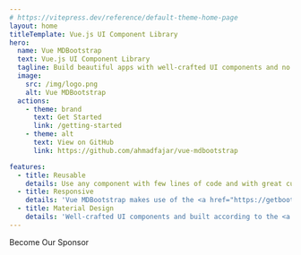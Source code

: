 ```yaml
---
# https://vitepress.dev/reference/default-theme-home-page
layout: home
titleTemplate: Vue.js UI Component Library
hero:
  name: Vue MDBootstrap
  text: Vue.js UI Component Library
  tagline: Build beautiful apps with well-crafted UI components and no design skills required.
  image:
    src: /img/logo.png
    alt: Vue MDBootstrap
  actions:
    - theme: brand
      text: Get Started
      link: /getting-started
    - theme: alt
      text: View on GitHub
      link: https://github.com/ahmadfajar/vue-mdbootstrap

features:
  - title: Reusable
    details: Use any component with few lines of code and with great customization and very easy to use and understand.
  - title: Responsive
    details: 'Vue MDBootstrap makes use of the <a href="https://getbootstrap.com/" target="_blank">Bootstrap 5</a> css framework to support responsive pages.'
  - title: Material Design
    details: 'Well-crafted UI components and built according to the <a href="https://m3.material.io/" target="_blank">Google Material Design 3</a> specifications.'
---
```



<div class="sponsors d-flex justify-content-center">
<div class="sponsor-button">
<BsButton color="orange" size="lg" href="https://github.com/sponsors/ahmadfajar" target="__blank" outlined>
Become Our Sponsor
</BsButton>
</div>
</div>

<script setup>
import { onBeforeMount, onUnmounted } from 'vue';
import { useData } from 'vitepress'

onBeforeMount(() => {
  const { site, isDark } = useData();
  site.value.appearance = false;
  isDark.value = true;
  // localStorage.setItem('vitepress-theme-appearance', 'dark');
  document.documentElement.classList.add('dark', 'vpdoc-home');
});
onUnmounted(() => {
  document.documentElement.classList.remove('vpdoc-home');
});
</script>
